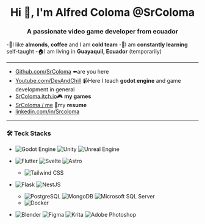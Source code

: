 <h1 align="center">Hi 👋, I'm Alfred Coloma @SrColoma</h1>
<h3 align="center">A passionate video game developer from ecuador</h3>

-🥜I like **almonds**, **coffee** and I am **cold team**
-🌱I am **constantly learning** self-taught
-🏠I am living in **Guayaquil, Ecuador** (temporarily)

--- 

- [Github.com/SrColoma](https://github.com/SrColoma) ⬅️are you here
- [Youtube.com/DevAndChill](https://www.youtube.com/DevAndChill) 📹Here I teach **godot engine** and game development in general
- [SrColoma.itch.io](https://srcoloma.itch.io)🎮 **my games**
- [SrColoma / me](https://srcoloma.github.io/me/) 📜my **resume**
- [linkedin.com/in/Srcoloma](https://www.linkedin.com/in/Srcoloma/)

---

### 🛠️ Teck Stacks
- ![Godot Engine](https://img.shields.io/static/v1?style=for-the-badge&message=Godot+Engine&color=478CBF&logo=Godot+Engine&logoColor=FFFFFF&label=) ![Unity](https://img.shields.io/static/v1?style=for-the-badge&message=Unity&color=222222&logo=Unity&logoColor=FFFFFF&label=) ![Unreal Engine](https://img.shields.io/static/v1?style=for-the-badge&message=Unreal+Engine&color=0E1128&logo=Unreal+Engine&logoColor=FFFFFF&label=)


- ![Flutter](https://img.shields.io/static/v1?style=for-the-badge&message=Flutter&color=02569B&logo=Flutter&logoColor=FFFFFF&label=) ![Svelte](https://img.shields.io/static/v1?style=for-the-badge&message=Svelte&color=FF3E00&logo=Svelte&logoColor=FFFFFF&label=) ![Astro](https://img.shields.io/static/v1?style=for-the-badge&message=Astro&color=FF5D01&logo=Astro&logoColor=FFFFFF&label=)
  - ![Tailwind CSS](https://img.shields.io/static/v1?style=for-the-badge&message=Tailwind+CSS&color=222222&logo=Tailwind+CSS&logoColor=06B6D4&label=)


- ![Flask](https://img.shields.io/static/v1?style=for-the-badge&message=Flask&color=000000&logo=Flask&logoColor=FFFFFF&label=) ![NestJS](https://img.shields.io/static/v1?style=for-the-badge&message=NestJS&color=E0234E&logo=NestJS&logoColor=FFFFFF&label=)
  - ![PostgreSQL](https://img.shields.io/static/v1?style=for-the-badge&message=PostgreSQL&color=336791&logo=PostgreSQL&logoColor=FFFFFF&label=) ![MongoDB](https://img.shields.io/static/v1?style=for-the-badge&message=MongoDB&color=47A248&logo=MongoDB&logoColor=FFFFFF&label=) ![Microsoft SQL Server](https://img.shields.io/static/v1?style=for-the-badge&message=Microsoft+SQL+Server&color=CC2927&logo=Microsoft+SQL+Server&logoColor=FFFFFF&label=)
  - ![Docker](https://img.shields.io/static/v1?style=for-the-badge&message=Docker&color=2496ED&logo=Docker&logoColor=FFFFFF&label=)
- ![Blender](https://img.shields.io/static/v1?style=for-the-badge&message=Blender&color=F5792A&logo=Blender&logoColor=FFFFFF&label=) ![Figma](https://img.shields.io/static/v1?style=for-the-badge&message=Figma&color=F24E1E&logo=Figma&logoColor=FFFFFF&label=) ![Krita](https://img.shields.io/static/v1?style=for-the-badge&message=Krita&color=222222&logo=Krita&logoColor=3BABFF&label=) ![Adobe Photoshop](https://img.shields.io/static/v1?style=for-the-badge&message=Adobe+Photoshop&color=31A8FF&logo=Adobe+Photoshop&logoColor=FFFFFF&label=)
